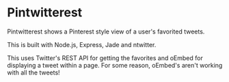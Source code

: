 Pintwitterest
=============

Pintwitterest shows a Pinterest style view of a user's favorited tweets.

This is built with Node.js, Express, Jade and ntwitter.

This uses Twitter's REST API for getting the favorites and oEmbed for displaying a tweet within a page. For some reason, oEmbed's aren't working with all the tweets!




